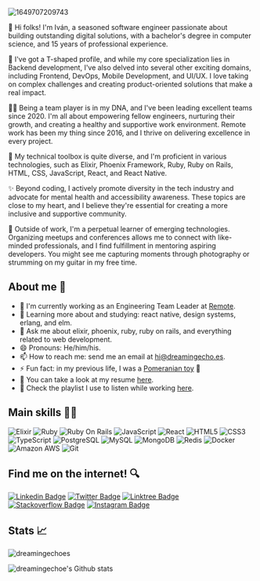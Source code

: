 ![1649707209743](https://user-images.githubusercontent.com/4928335/170882671-07624be5-b7c7-42a1-ad47-fd51e741501e.jpeg)

👋 Hi folks! I'm Iván, a seasoned software engineer passionate about building outstanding digital solutions, with a bachelor's degree in computer science, and 15 years of professional experience.

🙋 I've got a T-shaped profile, and while my core specialization lies in Backend development, I've also delved into several other exciting domains, including Frontend, DevOps, Mobile Development, and UI/UX. I love taking on complex challenges and creating product-oriented solutions that make a real impact.

🧑‍💻 Being a team player is in my DNA, and I've been leading excellent teams since 2020. I'm all about empowering fellow engineers, nurturing their growth, and creating a healthy and supportive work environment. Remote work has been my thing since 2016, and I thrive on delivering excellence in every project.

🧰 My technical toolbox is quite diverse, and I'm proficient in various technologies, such as Elixir, Phoenix Framework, Ruby, Ruby on Rails, HTML, CSS, JavaScript, React, and React Native.

✨ Beyond coding, I actively promote diversity in the tech industry and advocate for mental health and accessibility awareness. These topics are close to my heart, and I believe they're essential for creating a more inclusive and supportive community.

🧘 Outside of work, I'm a perpetual learner of emerging technologies. Organizing meetups and conferences allows me to connect with like-minded professionals, and I find fulfillment in mentoring aspiring developers. You might see me capturing moments through photography or strumming on my guitar in my free time.

## About me 👀

- 🏢 I'm currently working as an Engineering Team Leader at [Remote](http://remote.com/).
- 🌱 Learning more about and studying: react native, design systems, erlang, and elm.
- 💬 Ask me about elixir, phoenix, ruby, ruby on rails, and everything related to web development.
- 😄 Pronouns: He/him/his.
- 📫 How to reach me: send me an email at hi@dreamingecho.es.
- ⚡ Fun fact: in my previous life, I was a [Pomeranian toy](https://en.wikipedia.org/wiki/Pomeranian_(dog)) :dog:
- 📝 You can take a look at my resume [here](https://docs.google.com/document/d/1xetATl-AmyPCvStI1Jb0TJ0M8NAz7nTn5sSUn3zkqOA/edit?usp=sharing).
- 🎵 Check the playlist I use to listen while working [here](https://open.spotify.com/playlist/4Hppv1D8FYJd10TjoUz04e?si=EiJPQYO7TcGg0GvomkDeYw).

## Main skills 🧑‍💻

![Elixir](https://img.shields.io/badge/-Elixir-4e2a8e?style=flat-square&logo=elixir)
![Ruby](https://img.shields.io/badge/-Ruby-CC342D?style=flat-square&logo=ruby)
![Ruby On Rails](https://img.shields.io/badge/-Rails-D30001?style=flat-square&logo=ruby-on-rails)
![JavaScript](https://img.shields.io/badge/-JavaScript-232F3E?style=flat-square&logo=javascript)
![React](https://img.shields.io/badge/-React-232F3E?style=flat-square&logo=react)
![HTML5](https://img.shields.io/badge/-HTML5-E34F26?style=flat-square&logo=html5&logoColor=white)
![CSS3](https://img.shields.io/badge/-CSS3-1572B6?style=flat-square&logo=css3)
![TypeScript](https://img.shields.io/badge/-TypeScript-232F3E?style=flat-square&logo=typescript)
![PostgreSQL](https://img.shields.io/badge/-PostgreSQL-232F3E?style=flat-square&logo=postgresql)
![MySQL](https://img.shields.io/badge/-MySQL-232F3E?style=flat-square&logo=mysql)
![MongoDB](https://img.shields.io/badge/-MongoDB-232F3E?style=flat-square&logo=mongodb)
![Redis](https://img.shields.io/badge/-Redis-232F3E?style=flat-square&logo=Redis)
![Docker](https://img.shields.io/badge/-Docker-232F3E?style=flat-square&logo=docker)
![Amazon AWS](https://img.shields.io/badge/Amazon%20AWS-232F3E?style=flat-square&logo=amazon-aws)
![Git](https://img.shields.io/badge/-Git-232F3E?style=flat-square&logo=git)

## Find me on the internet! 🔍

[![Linkedin Badge](https://img.shields.io/badge/-Linkedin-blue?style=flat-square&logo=Linkedin&logoColor=white&link=https://www.linkedin.com/in/ivangonzalezsaiz/)](https://www.linkedin.com/in/ivan-gonzalez-saiz/)
[![Twitter Badge](https://img.shields.io/badge/-Twitter-1D9BF0?style=flat-square&logo=twitter&logoColor=white&link=https://twitter.com/dreamingechoes)](https://twitter.com/dreamingechoes)
[![Linktree Badge](https://img.shields.io/badge/-Linktree-2ED3BA?style=flat-square&logo=linktree&logoColor=white&link=https://linktr.ee/dreamingechoes)](https://linktr.ee/dreamingechoes)
[![Stackoverflow Badge](https://img.shields.io/badge/-Stackoverflow-f48024?style=flat-square&logo=stackoverflow&logoColor=white&link=https://stackoverflow.com/users/5218888)](https://stackoverflow.com/users/5218888)
[![Instagram Badge](https://img.shields.io/badge/-Instagram-purple?style=flat-square&logo=instagram&logoColor=white&link=https://instagram.com/dreamingechoes/)](https://instagram.com/dreamingechoes)

## Stats 📈

<img src="https://komarev.com/ghpvc/?username=dreamingechoes&label=Profile%20views&color=0e75b6&style=flat" alt="dreamingechoes" /> </p>
![dreamingechoe's Github stats](https://github-readme-stats.vercel.app/api?username=dreamingechoes&show_icons=true&count_private=true)
